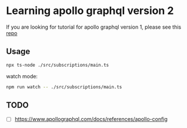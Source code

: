 # Learning apollo graphql version 2

If you are looking for tutorial for apollo graphql version 1, please see this [repo](https://github.com/mrdulin/apollo-server-express-starter)

## Usage

```bash
npx ts-node ./src/subscriptions/main.ts
```

watch mode:

```bash
npm run watch -- ./src/subscriptions/main.ts
```

## TODO

- [ ] https://www.apollographql.com/docs/references/apollo-config
